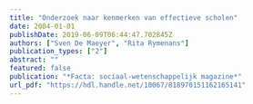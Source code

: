 ```yaml
---
title: "Onderzoek naar kenmerken van effectieve scholen"
date: 2004-01-01
publishDate: 2019-06-09T06:44:47.702845Z
authors: ["Sven De Maeyer", "Rita Rymenans"]
publication_types: ["2"]
abstract: ""
featured: false
publication: "*Facta: sociaal-wetenschappelijk magazine*"
url_pdf: "https://hdl.handle.net/10067/818970151162165141"
---
```


